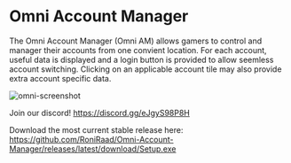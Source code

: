 # Omni Account Manager
The Omni Account Manager (Omni AM) allows gamers to control and manager their accounts from one convient location. For each account, useful data is displayed and a login button is provided to allow seemless account switching. Clicking on an applicable account tile may also provide extra account specific data.

![omni-screenshot](https://user-images.githubusercontent.com/46434047/192658130-4048d32a-4953-4e8f-96b6-a544ee37651d.PNG)

Join our discord! https://discord.gg/eJgyS98P8H

Download the most current stable release here:
https://github.com/RoniRaad/Omni-Account-Manager/releases/latest/download/Setup.exe

